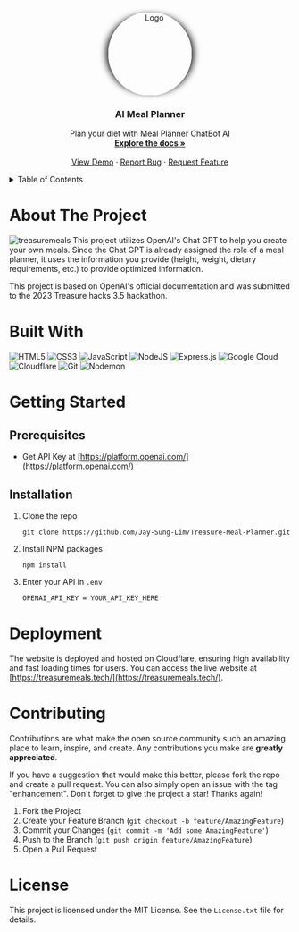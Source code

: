 <div align="center">
  <a href="https://github.com/Jay-Sung-Lim/Treasure-Meal-Planner">
    <img src="https://github.com/Jay-Sung-Lim/Treasure-Meal-Planner/assets/107202611/54bcc688-0460-4a6e-a243-44a1a0940165" alt="Logo" width="150" height="150" style="border-radius: 50%;   -webkit-box-shadow: -10px 0px 13px -7px #000000, 10px 0px 13px -7px #000000, 5px 5px 15px 5px rgba(0, 0, 0, 0); box-shadow: -10px 0px 13px -7px #000000, 10px 0px 13px -7px #000000, 5px 5px 15px 5px rgba(0, 0, 0, 0);">
  </a>

  <h3 align="center">AI Meal Planner</h3>

  <p align="center">
    Plan your diet with Meal Planner ChatBot AI
    <br />
    <a href="https://github.com/Jay-Sung-Lim/Treasure-Meal-Planner"><strong>Explore the docs »</strong></a>
    <br />
    <br />
    <a href="https://treasuremeals.tech/">View Demo</a>
    ·
    <a href="https://github.com/Jay-Sung-Lim/Treasure-Meal-Planner/issues">Report Bug</a>
    ·
    <a href="https://github.com/Jay-Sung-Lim/Treasure-Meal-Planner/issues">Request Feature</a>
  </p>
</div>

<!-- Table of Contents -->
<details>
  <summary>Table of Contents</summary>
  <ol>
    <li><a href="#about-the-project">About The Project</a></li>
    <li><a href="#built-with">Built With</a></li>
    <li>
      <a href="#getting-started">Getting Started</a>
      <ul>
        <li><a href="#prerequisites">Prerequisites</a></li>
        <li><a href="#installation">Installation</a></li>
      </ul>
    </li>
    <li><a href="#deployment">Deployment</a></li>
    <li><a href="#contributing">Contributing</a></li>
    <li><a href="#license">License</a></li>
  </ol>
</details>


# About The Project
![treasuremeals](https://github.com/Jay-Sung-Lim/Treasure-Meal-Planner/assets/107202611/a594fa22-84c2-4f80-88b0-84070db8e40d)
This project utilizes OpenAI's Chat GPT to help you create your own meals. Since the Chat GPT is already assigned the role of a meal planner, it uses the information you provide (height, weight, dietary requirements, etc.) to provide optimized information.

This project is based on OpenAI's official documentation and was submitted to the 2023 Treasure hacks 3.5 hackathon.


# Built With
![HTML5](https://img.shields.io/badge/html5-%23E34F26.svg?style=for-the-badge&logo=html5&logoColor=white)
![CSS3](https://img.shields.io/badge/css3-%231572B6.svg?style=for-the-badge&logo=css3&logoColor=white)
![JavaScript](https://img.shields.io/badge/javascript-%23323330.svg?style=for-the-badge&logo=javascript&logoColor=%23F7DF1E)
![NodeJS](https://img.shields.io/badge/node.js-6DA55F?style=for-the-badge&logo=node.js&logoColor=white)
![Express.js](https://img.shields.io/badge/express.js-%23404d59.svg?style=for-the-badge&logo=express&logoColor=%2361DAFB)
![Google Cloud](https://img.shields.io/badge/GoogleCloud-%234285F4.svg?style=for-the-badge&logo=google-cloud&logoColor=white)
![Cloudflare](https://img.shields.io/badge/Cloudflare-F38020?style=for-the-badge&logo=Cloudflare&logoColor=white)
![Git](https://img.shields.io/badge/git-%23F05033.svg?style=for-the-badge&logo=git&logoColor=white)
![Nodemon](https://img.shields.io/badge/NODEMON-%23323330.svg?style=for-the-badge&logo=nodemon&logoColor=%BBDEAD)


# Getting Started

## Prerequisites
* Get API Key at [https://platform.openai.com/](https://platform.openai.com/)

## Installation
1. Clone the repo
   ```
   git clone https://github.com/Jay-Sung-Lim/Treasure-Meal-Planner.git
   ```
2. Install NPM packages
   ```
   npm install
   ```
3. Enter your API in `.env`
   ```
   OPENAI_API_KEY = YOUR_API_KEY_HERE
   ```

# Deployment
The website is deployed and hosted on Cloudflare, ensuring high availability and fast loading times for users. You can access the live website at [https://treasuremeals.tech/](https://treasuremeals.tech/).

# Contributing
Contributions are what make the open source community such an amazing place to learn, inspire, and create. Any contributions you make are **greatly appreciated**.

If you have a suggestion that would make this better, please fork the repo and create a pull request. You can also simply open an issue with the tag "enhancement".
Don't forget to give the project a star! Thanks again!

1. Fork the Project
2. Create your Feature Branch (`git checkout -b feature/AmazingFeature`)
3. Commit your Changes (`git commit -m 'Add some AmazingFeature'`)
4. Push to the Branch (`git push origin feature/AmazingFeature`)
5. Open a Pull Request

# License
This project is licensed under the MIT License. See the `License.txt` file for details.
